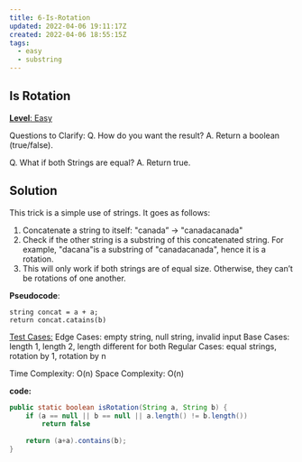 ```yaml
---
title: 6-Is-Rotation
updated: 2022-04-06 19:11:17Z
created: 2022-04-06 18:55:15Z
tags:
  - easy
  - substring
---
```


## **Is Rotation**

<ins>**Level**: Easy</ins>

Questions to Clarify:
Q. How do you want the result?
A. Return a boolean (true/false).

Q. What if both Strings are equal?
A. Return true.

## Solution

This trick is a simple use of strings. It goes as follows:

1.  Concatenate a string to itself: ​"canada” → "canadacanada"
2.  Check if the other string is a substring of this concatenated string.
    For example,
    "dacana"​is a substring of ​"canadacanada"​, hence it is a rotation.
3.  This will only work if both strings are of equal size. Otherwise, they can’t be rotations of one another.

**Pseudocode**:

```
string concat = a + a;
return concat.catains(b)
```

<ins>Test Cases:</ins>
Edge Cases: empty string, null string, invalid input
Base Cases: length 1, length 2, length different for both
Regular Cases: equal strings, rotation by 1, rotation by n

Time Complexity: O(n)
Space Complexity: O(n)

**code:**

```java
public static boolean isRotation(String a, String b) {
    if (a == null || b == null || a.length() != b.length())
        return false
    
    return (a+a).contains(b);
}
```